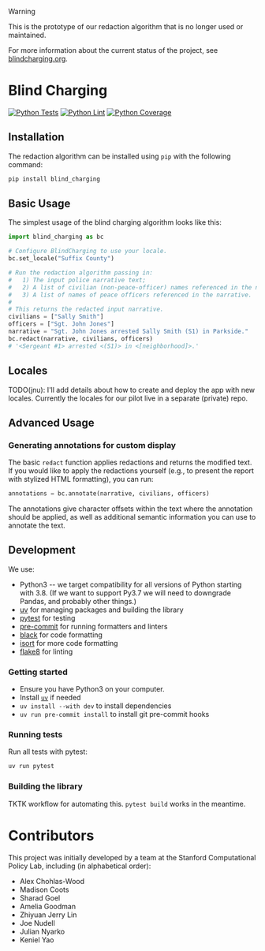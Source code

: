 > [!WARNING]
> This is the prototype of our redaction algorithm that is no longer used or maintained.
>
> For more information about the current status of the project, see [blindcharging.org](https://blindcharging.org/).


# Blind Charging

[![Python Tests](https://github.com/stanford-policylab/blind-charging/actions/workflows/pytest.yaml/badge.svg?branch=main)](https://github.com/stanford-policylab/blind-charging/actions/workflows/pytest.yaml)
[![Python Lint](https://github.com/stanford-policylab/blind-charging/actions/workflows/pylint.yaml/badge.svg?branch=main)](https://github.com/stanford-policylab/blind-charging/actions/workflows/pylint.yaml)
[![Python Coverage](https://storage.googleapis.com/scpl-blind-charging/coverage/badge.svg)](https://storage.googleapis.com/scpl-blind-charging/coverage/www/index.html)

## Installation

The redaction algorithm can be installed using `pip` with the following command:

```bash
pip install blind_charging
```

## Basic Usage

The simplest usage of the blind charging algorithm looks like this:
```py
import blind_charging as bc

# Configure BlindCharging to use your locale.
bc.set_locale("Suffix County")

# Run the redaction algorithm passing in:
#   1) The input police narrative text;
#   2) A list of civilian (non-peace-officer) names referenced in the narrative;
#   3) A list of names of peace officers referenced in the narrative.
#
# This returns the redacted input narrative.
civilians = ["Sally Smith"]
officers = ["Sgt. John Jones"]
narrative = "Sgt. John Jones arrested Sally Smith (S1) in Parkside."
bc.redact(narrative, civilians, officers)
# '<Sergeant #1> arrested <(S1)> in <[neighborhood]>.'
```

## Locales

TODO(jnu): I'll add details about how to create and deploy the app with new locales.
Currently the locales for our pilot live in a separate (private) repo.

## Advanced Usage

### Generating annotations for custom display

The basic `redact` function applies redactions and returns the modified text.
If you would like to apply the redactions yourself (e.g., to present the report with stylized HTML formatting), you can run:

```py
annotations = bc.annotate(narrative, civilians, officers)
```

The annotations give character offsets within the text where the annotation should be applied, as well as additional semantic information you can use to annotate the text.

## Development

We use:
 - Python3 -- we target compatibility for all versions of Python starting with 3.8. (If we want to support Py3.7 we will need to downgrade Pandas, and probably other things.)
 - [uv](https://github.com/astral-sh/uv) for managing packages and building the library
 - [pytest](https://docs.pytest.org/en/7.2.x/) for testing
 - [pre-commit](https://pre-commit.com/) for running formatters and linters
 - [black](https://github.com/psf/black) for code formatting
 - [isort](https://pycqa.github.io/isort/) for more code formatting
 - [flake8](https://flake8.pycqa.org/en/latest/) for linting

### Getting started
 - Ensure you have Python3 on your computer.
 - Install [`uv`](https://github.com/astral-sh/uv) if needed
 - `uv install --with dev` to install dependencies
 - `uv run pre-commit install` to install git pre-commit hooks

### Running tests

Run all tests with pytest:
```zsh
uv run pytest
```

### Building the library

TKTK workflow for automating this. `pytest build` works in the meantime.

# Contributors

This project was initially developed by a team at the Stanford Computational Policy Lab, including (in alphabetical order):
 - Alex Chohlas-Wood
 - Madison Coots
 - Sharad Goel
 - Amelia Goodman
 - Zhiyuan Jerry Lin
 - Joe Nudell
 - Julian Nyarko
 - Keniel Yao
